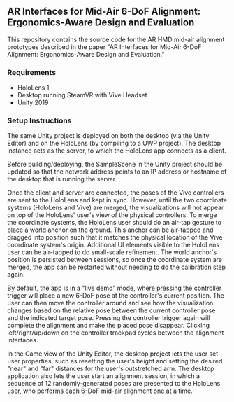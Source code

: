 ## AR Interfaces for Mid-Air 6-DoF Alignment: Ergonomics-Aware Design and Evaluation

This repository contains the source code for the AR HMD mid-air alignment prototypes described in the paper "AR Interfaces for Mid-Air 6-DoF Alignment: Ergonomics-Aware Design and Evaluation." 

### Requirements

- HoloLens 1
- Desktop running SteamVR with Vive Headset
- Unity 2019

### Setup Instructions

The same Unity project is deployed on both the desktop (via the Unity Editor) and on the HoloLens (by compiling to a UWP project). The desktop instance acts as the server, to which the HoloLens app connects as a client. 

Before building/deploying, the SampleScene in the Unity project should be updated so that the network address points to an IP address or hostname of the desktop that is running the server. 

Once the client and server are connected, the poses of the Vive controllers are sent to the HoloLens and kept in sync. However, until the two coordinate systems (HoloLens and Vive) are merged, the visualizations will not appear on top of the HoloLens' user's view of the physical controllers. To merge the coordinate systems, the HoloLens user should do an air-tap gesture to place a world anchor on the ground. This anchor can be air-tapped and dragged into position such that it matches the physical location of the Vive coordinate system's origin. Additional UI elements visible to the HoloLens user can be air-tapped to do small-scale refinement. The world anchor's position is persisted between sessions, so once the coordinate system are merged, the app can be restarted without needing to do the calibration step again.

By default, the app is in a "live demo" mode, where pressing the controller trigger will place a new 6-DoF pose at the controller's current position. The user can then move the controller around and see how the visualization changes based on the relative pose between the current controller pose and the indicated target pose. Pressing the controller trigger again will complete the alignment and make the placed pose disappear. Clicking left/right/up/down on the controller trackpad cycles between the alignment interfaces.

In the Game view of the Unity Editor, the desktop project lets the user set user properties, such as resetting the user's height and setting the desired "near" and "far" distances for the user's outstretched arm. The desktop application also lets the user start an alignment session, in which a sequence of 12 randomly-generated poses are presented to the HoloLens user, who performs each 6-DoF mid-air alignment one at a time.